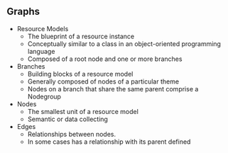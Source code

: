 ## Graphs

- Resource Models
    - The blueprint of a resource instance
    - Conceptually similar to a class in an object-oriented programming language
    - Composed of a root node and one or more branches
- Branches
    - Building blocks of a resource model
    - Generally composed of nodes of a particular theme
    - Nodes on a branch that share the same parent comprise a Nodegroup
- Nodes
    - The smallest unit of a resource model
    - Semantic or data collecting
- Edges
    - Relationships between nodes.
    - In some cases has a relationship with its parent defined
